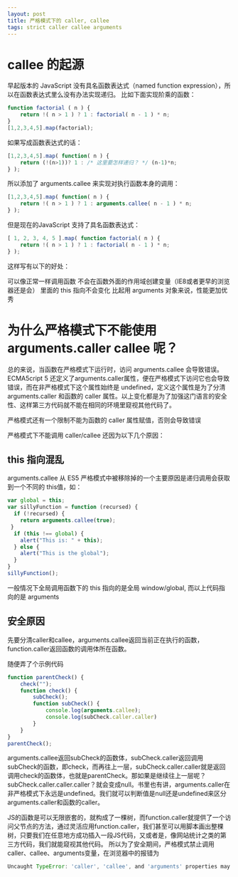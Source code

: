 ```yaml
---
layout: post
title: 严格模式下的 caller, callee
tags: strict caller callee arguments
---
```


# callee  的起源

早起版本的 JavaScript 没有具名函数表达式（named function expression），所以在函数表达式里么没有办法实现递归。
比如下面实现阶乘的函数：

```js
function factorial ( n ) {
    return !( n > 1 ) ? 1 : factorial( n - 1 ) * n;
}
[1,2,3,4,5].map(factorial);
```

如果写成函数表达式的话：

```js
[1,2,3,4,5].map( function( n ) {
    return (!(n>1))? 1 : /* 这里要怎样递归？ */ (n-1)*n;
} );
```

所以添加了 arguments.callee 来实现对执行函数本身的调用：

```js
[1,2,3,4,5].map( function( n ) {
    return !( n > 1 ) ? 1 : arguments.callee( n - 1 ) * n;
} );
```

但是现在的JavaScript 支持了具名函数表达式：

```js
[ 1, 2, 3, 4, 5 ].map( function factorial( n ) {
    return !( n > 1 ) ? 1 : factorial( n - 1 ) * n;
} );
```

这样写有以下的好处：

可以像正常一样调用函数
不会在函数外面的作用域创建变量（IE8或者更早的浏览器还是会）
里面的 this 指向不会变化
比起用 arguments 对象来说，性能更加优秀

# 为什么严格模式下不能使用 arguments.caller callee 呢？ 

总的来说，当函数在严格模式下运行时，访问 arguments.callee 会导致错误。ECMA5cript 5 还定义了arguments.caller属性，便在严格模式下访问它也会导致错误，而在非严格模式下这个属性始终是 undefined，定义这个属性是为了分清 arguments.caller 和函数的 caller 属性。以上变化都是为了加强这门语言的安全性、这样第三方代码就不能在相同的环境里窥视其他代码了。

严格模式还有一个限制不能为函数的 caller 属性赋值，否则会导致错误

严格模式下不能调用 caller/callee 还因为以下几个原因：

## this 指向混乱

arguments.callee 从 ES5 严格模式中被移除掉的一个主要原因是递归调用会获取到一个不同的 this值，如：

```js
var global = this;
var sillyFunction = function (recursed) {
  if (!recursed) {
    return arguments.callee(true);
 } 
  if (this !== global) { 
    alert("This is: " + this); 
  } else { 
    alert("This is the global"); 
  }
}
sillyFunction();
```

一般情况下全局调用函数下的 this 指向的是全局 window/global, 而以上代码指向的是 arguments

##  安全原因

先要分清caller和callee，arguments.callee返回当前正在执行的函数，function.caller返回函数的调用体所在函数。

随便弄了个示例代码

```js
function parentCheck() {
    check("");
    function check() {
        subCheck();
        function subCheck() {
            console.log(arguments.callee);
            console.log(subCheck.caller.caller)
        }
    }
}
parentCheck();
```

arguments.callee返回subCheck的函数体，subCheck.caller返回调用subCheck的函数，即check，而再往上一层，subCheck.caller.caller就是返回调用check的函数体，也就是parentCheck。那如果是继续往上一层呢？subCheck.caller.caller.caller？就会变成null。书里也有讲，arguments.caller在非严格模式下永远是undefined。我们就可以判断值是null还是undefined来区分arguments.caller和函数的caller。

JS的函数是可以无限嵌套的，就构成了一棵树，而function.caller就提供了一个访问父节点的方法，通过灵活应用function.caller，我们甚至可以用脚本画出整棵树，只要我们在任意地方成功插入一段JS代码，又或者是，像网站统计之类的第三方代码，我们就能窥视其他代码。
所以为了安全期间，严格模式禁止调用caller、callee、arguments变量，在浏览器中的报错为

``` js
Uncaught TypeError: 'caller', 'callee', and 'arguments' properties may not be accessed on strict mode functions or the arguments objects for calls to them
```